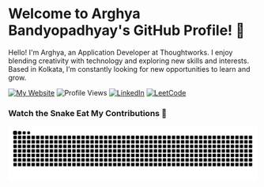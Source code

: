 # Welcome to Arghya Bandyopadhyay's GitHub Profile! 👋

Hello! I'm Arghya, an Application Developer at Thoughtworks. I enjoy blending creativity with technology and exploring new skills and interests. Based in Kolkata, I’m constantly looking for new opportunities to learn and grow.

[![My Website](https://img.shields.io/badge/My%20Website-RUNNING-green?style=for-the-badge&logo=github)](https://vyom-chatbot-app.onrender.com)
![Profile Views](https://komarev.com/ghpvc/?username=arghya-bandyopadhyay-30&color=red&style=for-the-badge)
[![LinkedIn](https://img.shields.io/badge/LinkedIn-CONNECT%20WITH%20ME-blue?style=for-the-badge&logo=linkedin)](https://www.linkedin.com/in/arghya-bandyopadhyay)
[![LeetCode](https://img.shields.io/badge/LeetCode-Profile-orange?style=for-the-badge&logo=leetcode)](https://leetcode.com/u/arghya-bandyopadhyay/)


### Watch the Snake Eat My Contributions 🐍
![Snake animation](https://github.com/arghya-bandyopadhyay-30/arghya-bandyopadhyay-30/blob/output/github-contribution-grid-snake.svg)

